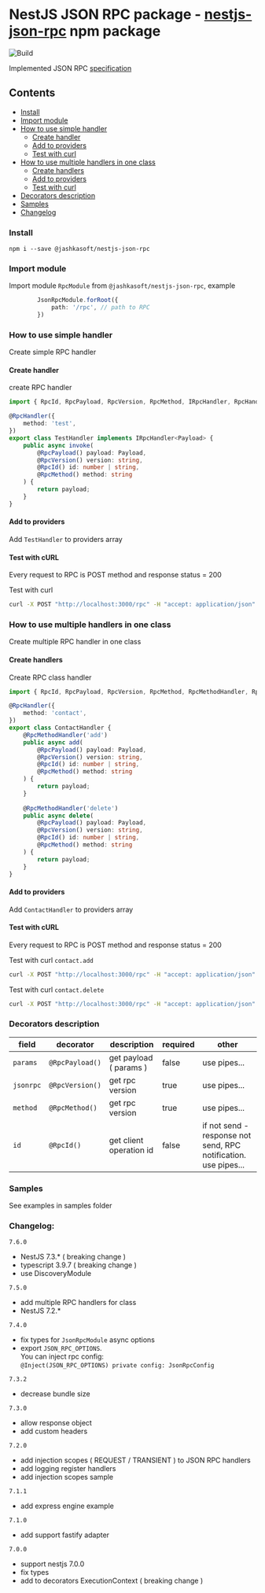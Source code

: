 # NestJS JSON RPC package - [nestjs-json-rpc](https://www.npmjs.com/package/@jashkasoft/nestjs-json-rpc) npm package

![Build](https://github.com/Insidexa/nestjs-rpc/workflows/Build/badge.svg)

Implemented JSON RPC [specification](https://www.jsonrpc.org/specification)


## Contents

- [Install](#install)
- [Import module](#import-module)
- [How to use simple handler](#how-to-use-simple-handler)
    - [Create handler](#create-simple-handler)
    - [Add to providers](#add-simple-handler-provider)
    - [Test with curl](#test-simple-handler-curl)
- [How to use multiple handlers in one class](#multi-handlers-in-class)
    - [Create handlers](#create-multiple-handlers)
    - [Add to providers](#add-multiple-handler-provider)
    - [Test with curl](#test-multiple-handler-curl)
- [Decorators description](#decorators-description)
- [Samples](#samples)
- [Changelog](#changelog)


### <a id="install"></a> Install

   `npm i --save @jashkasoft/nestjs-json-rpc`

### <a id="import-module"></a> Import module

Import module `RpcModule` from `@jashkasoft/nestjs-json-rpc`, example  

```typescript
        JsonRpcModule.forRoot({
            path: '/rpc', // path to RPC
        })
```

### <a id="how-to-use-simple-handler"></a> How to use simple handler

Create simple RPC handler

#### <a id="create-simple-handler"></a> Create handler

create RPC handler  

```typescript
import { RpcId, RpcPayload, RpcVersion, RpcMethod, IRpcHandler, RpcHandler } from '@jashkasoft/nestjs-json-rpc';

@RpcHandler({
    method: 'test',
})
export class TestHandler implements IRpcHandler<Payload> {
    public async invoke(
        @RpcPayload() payload: Payload,
        @RpcVersion() version: string,
        @RpcId() id: number | string,
        @RpcMethod() method: string
    ) {
        return payload;
    }
}
```


#### <a id="add-simple-handler-provider"></a> Add to providers

Add `TestHandler` to providers array  

 
#### <a id="test-simple-handler-curl"></a> Test with cURL

Every request to RPC is POST method and response status = 200  

Test with curl  

```bash
curl -X POST "http://localhost:3000/rpc" -H "accept: application/json" -H "Content-Type: application/json" -d '{"jsonrpc": "2.0", "method": "test", "id": 2}'
```
    
    

### <a id="multi-handlers-in-class"></a> How to use multiple handlers in one class

Create multiple RPC handler in one class  

#### <a id="create-multiple-handlers"></a> Create handlers

Create RPC class handler  

```typescript
import { RpcId, RpcPayload, RpcVersion, RpcMethod, RpcMethodHandler, RpcHandler } from '@jashkasoft/nestjs-json-rpc';

@RpcHandler({
    method: 'contact',
})
export class ContactHandler {
    @RpcMethodHandler('add')
    public async add(
        @RpcPayload() payload: Payload,
        @RpcVersion() version: string,
        @RpcId() id: number | string,
        @RpcMethod() method: string
    ) {
        return payload;
    }
    
    @RpcMethodHandler('delete')
    public async delete(
        @RpcPayload() payload: Payload,
        @RpcVersion() version: string,
        @RpcId() id: number | string,
        @RpcMethod() method: string
    ) {
        return payload;
    }
}
```


#### <a id="add-multiple-handler-provider"></a> Add to providers

Add `ContactHandler` to providers array  

 
#### <a id="test-multiple-handler-curl"></a> Test with cURL

Every request to RPC is POST method and response status = 200  

Test with curl `contact.add`  

```bash
curl -X POST "http://localhost:3000/rpc" -H "accept: application/json" -H "Content-Type: application/json" -d '{"jsonrpc": "2.0", "method": "contact.add", "id": 2}'
```
    

Test with curl `contact.delete`  

```bash
curl -X POST "http://localhost:3000/rpc" -H "accept: application/json" -H "Content-Type: application/json" -d '{"jsonrpc": "2.0", "method": "contact.delete", "id": 2}'
```


### Decorators description

| field |  decorator |  description | required  | other  |
|---|---|---|---|---|
| `params` | `@RpcPayload()`  |  get payload ( params ) | false  | use pipes...  | 
| `jsonrpc` | `@RpcVersion()` | get rpc version  | true  | use pipes...  |  
| `method` | `@RpcMethod()` | get rpc version  | true  | use pipes...  |  
| `id` | `@RpcId()`  | get client operation id  | false  | if not send - response not send, RPC notification. use pipes...  |


### Samples
See examples in samples folder


### Changelog:  

`7.6.0`
 - NestJS 7.3.* ( breaking change )
 - typescript 3.9.7 ( breaking change )
 - use DiscoveryModule

`7.5.0`
 - add multiple RPC handlers for class
 - NestJS 7.2.*

`7.4.0`
 - fix types for `JsonRpcModule` async options
 - export `JSON_RPC_OPTIONS`.  
   You can inject rpc config:  
   `@Inject(JSON_RPC_OPTIONS) private config: JsonRpcConfig`

`7.3.2`
 - decrease bundle size

`7.3.0`
 - allow response object
 - add custom headers

`7.2.0`
 - add injection scopes ( REQUEST / TRANSIENT ) to JSON RPC handlers
 - add logging register handlers
 - add injection scopes sample

`7.1.1`
 - add express engine example

`7.1.0`
 - add support fastify adapter

`7.0.0`
 - support nestjs 7.0.0
 - fix types
 - add to decorators ExecutionContext ( breaking change )
